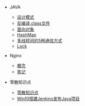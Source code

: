 * JAVA
  * [设计模式](/java/设计模式.md)
  * [反编译.class文件](/java/反编译.class文件.md)
  * [面向对象](/java/面向对象.md)
  * [HashMap](/java/HashMap.md)
  * [多线程间的5种通信方式](/java/多线程间的5种通信方式.md)
  * [Lock](/java/Lock.md)
* Nginx
  * [概念](/Nginx/基本概念.md)
  * [笔记](/Nginx/笔记.md)

* 零散知识点
  * [零散知识点](/零散知识点/零散知识点.md)
  * [Win10搭建Jenkins发布Java项目](/零散知识点/Win10搭建Jenkins发布Java项目.md)